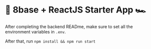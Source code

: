 # 🎱 8base + ReactJS Starter App 🏎️

After completing the backend READme, make sure to set all the environment variables in `.env`.

After that, run `npm install && npm run start`